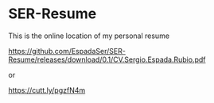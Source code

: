 # SER-Resume
This is the online location of my personal resume

https://github.com/EspadaSer/SER-Resume/releases/download/0.1/CV.Sergio.Espada.Rubio.pdf

or

https://cutt.ly/pgzfN4m

